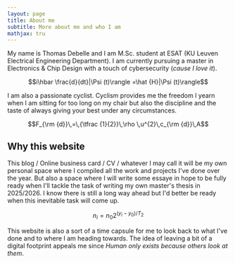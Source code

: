 ```yaml
---
layout: page
title: About me
subtitle: More about me and who I am
mathjax: tru
---
```


My name is Thomas Debelle and I am M.Sc. student at ESAT (KU Leuven Electrical Engineering Department). I am currently pursuing a master in Electronics & Chip Design with a touch of cybersecurity (*cause I love it*).

$$i\hbar \frac{d}{dt}|\Psi (t)\rangle =\hat {H}|\Psi (t)\rangle$$

I am also a passionate cyclist. Cyclism provides me the freedom I yearn when I am sitting for too long on my chair but also the discipline and the taste of always giving your best under any circumstances. 

$$F_{\rm {d}}\,=\,{\tfrac {1}{2}}\,\rho \,u^{2}\,c_{\rm {d}}\,A$$

## Why this website

This blog / Online business card / CV / whatever I may call it will be my own personal space where I compiled all the work and projects I've done over the year. But also a space where I will write some essaye in hope to be fully ready when I'll tackle the task of writing my own master's thesis in 2025/2026. I know there is still a long way ahead but I'd better be ready when this inevitable task will come up. 

$$n_i = n_0 2^{(y_i - y_0)/T_2}$$

This website is also a sort of a time capsule for me to look back to what I've done and to where I am heading towards. The idea of leaving a bit of a digital footprint appeals me since *Human only exists because others look at them*.